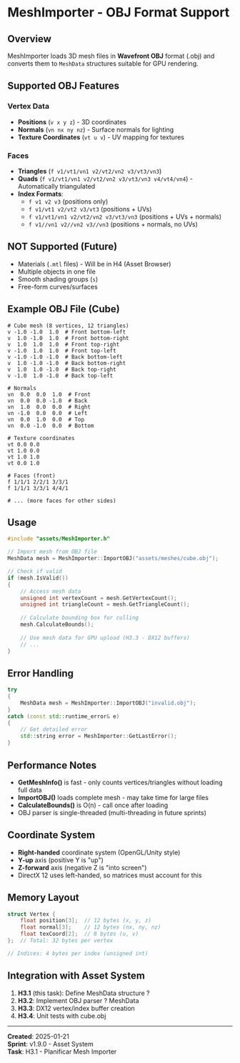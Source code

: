 # MeshImporter - OBJ Format Support

## Overview

MeshImporter loads 3D mesh files in **Wavefront OBJ** format (.obj) and converts them to `MeshData` structures suitable for GPU rendering.

## Supported OBJ Features

### Vertex Data
- **Positions** (`v x y z`) - 3D coordinates
- **Normals** (`vn nx ny nz`) - Surface normals for lighting
- **Texture Coordinates** (`vt u v`) - UV mapping for textures

### Faces
- **Triangles** (`f v1/vt1/vn1 v2/vt2/vn2 v3/vt3/vn3`)
- **Quads** (`f v1/vt1/vn1 v2/vt2/vn2 v3/vt3/vn3 v4/vt4/vn4`) - Automatically triangulated
- **Index Formats**:
  - `f v1 v2 v3` (positions only)
  - `f v1/vt1 v2/vt2 v3/vt3` (positions + UVs)
  - `f v1/vt1/vn1 v2/vt2/vn2 v3/vt3/vn3` (positions + UVs + normals)
  - `f v1//vn1 v2//vn2 v3//vn3` (positions + normals, no UVs)

## NOT Supported (Future)
- Materials (`.mtl` files) - Will be in H4 (Asset Browser)
- Multiple objects in one file
- Smooth shading groups (`s`)
- Free-form curves/surfaces

## Example OBJ File (Cube)

```obj
# Cube mesh (8 vertices, 12 triangles)
v -1.0 -1.0  1.0  # Front bottom-left
v  1.0 -1.0  1.0  # Front bottom-right
v  1.0  1.0  1.0  # Front top-right
v -1.0  1.0  1.0  # Front top-left
v -1.0 -1.0 -1.0  # Back bottom-left
v  1.0 -1.0 -1.0  # Back bottom-right
v  1.0  1.0 -1.0  # Back top-right
v -1.0  1.0 -1.0  # Back top-left

# Normals
vn  0.0  0.0  1.0  # Front
vn  0.0  0.0 -1.0  # Back
vn  1.0  0.0  0.0  # Right
vn -1.0  0.0  0.0  # Left
vn  0.0  1.0  0.0  # Top
vn  0.0 -1.0  0.0  # Bottom

# Texture coordinates
vt 0.0 0.0
vt 1.0 0.0
vt 1.0 1.0
vt 0.0 1.0

# Faces (front)
f 1/1/1 2/2/1 3/3/1
f 1/1/1 3/3/1 4/4/1

# ... (more faces for other sides)
```

## Usage

```cpp
#include "assets/MeshImporter.h"

// Import mesh from OBJ file
MeshData mesh = MeshImporter::ImportOBJ("assets/meshes/cube.obj");

// Check if valid
if (mesh.IsValid())
{
    // Access mesh data
    unsigned int vertexCount = mesh.GetVertexCount();
    unsigned int triangleCount = mesh.GetTriangleCount();
    
    // Calculate bounding box for culling
    mesh.CalculateBounds();
    
    // Use mesh data for GPU upload (H3.3 - DX12 buffers)
    // ...
}
```

## Error Handling

```cpp
try
{
    MeshData mesh = MeshImporter::ImportOBJ("invalid.obj");
}
catch (const std::runtime_error& e)
{
    // Get detailed error
    std::string error = MeshImporter::GetLastError();
}
```

## Performance Notes

- **GetMeshInfo()** is fast - only counts vertices/triangles without loading full data
- **ImportOBJ()** loads complete mesh - may take time for large files
- **CalculateBounds()** is O(n) - call once after loading
- OBJ parser is single-threaded (multi-threading in future sprints)

## Coordinate System

- **Right-handed** coordinate system (OpenGL/Unity style)
- **Y-up** axis (positive Y is "up")
- **Z-forward** axis (negative Z is "into screen")
- DirectX 12 uses left-handed, so matrices must account for this

## Memory Layout

```cpp
struct Vertex {
    float position[3];  // 12 bytes (x, y, z)
    float normal[3];    // 12 bytes (nx, ny, nz)
    float texCoord[2];  // 8 bytes (u, v)
};  // Total: 32 bytes per vertex

// Indices: 4 bytes per index (unsigned int)
```

## Integration with Asset System

1. **H3.1** (this task): Define MeshData structure ?
2. **H3.2**: Implement OBJ parser ? MeshData
3. **H3.3**: DX12 vertex/index buffer creation
4. **H3.4**: Unit tests with cube.obj

---

**Created**: 2025-01-21  
**Sprint**: v1.9.0 - Asset System  
**Task**: H3.1 - Planificar Mesh Importer
